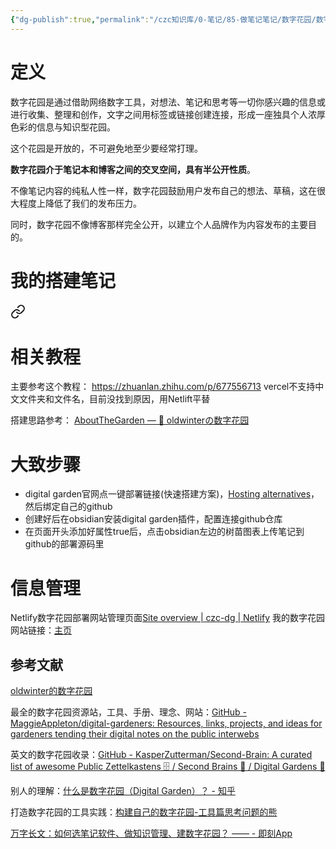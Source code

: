 ```yaml
---
{"dg-publish":true,"permalink":"/czc知识库/0-笔记/85-做笔记笔记/数字花园/数字花园/","dgPassFrontmatter":true,"created":"2024-12-08T16:11:14.490+08:00","updated":"2024-12-08T16:48:04.052+08:00"}
---
```




# 定义

数字花园是通过借助网络数字工具，对想法、笔记和思考等一切你感兴趣的信息或进行收集、整理和创作，文字之间用标签或链接创建连接，形成一座独具个人浓厚色彩的信息与知识型花园。

这个花园是开放的，不可避免地至少要经常打理。

**数字花园介于笔记本和博客之间的交叉空间，具有半公开性质**。

不像笔记内容的纯私人性一样，数字花园鼓励用户发布自己的想法、草稿，这在很大程度上降低了我们的发布压力。

同时，数字花园不像博客那样完全公开，以建立个人品牌作为内容发布的主要目的。

# 我的搭建笔记


<div class="transclusion internal-embed is-loaded"><a class="markdown-embed-link" href="/czc/0/85//obsidian/" aria-label="Open link"><svg xmlns="http://www.w3.org/2000/svg" width="24" height="24" viewBox="0 0 24 24" fill="none" stroke="currentColor" stroke-width="2" stroke-linecap="round" stroke-linejoin="round" class="svg-icon lucide-link"><path d="M10 13a5 5 0 0 0 7.54.54l3-3a5 5 0 0 0-7.07-7.07l-1.72 1.71"></path><path d="M14 11a5 5 0 0 0-7.54-.54l-3 3a5 5 0 0 0 7.07 7.07l1.71-1.71"></path></svg></a><div class="markdown-embed">





# 相关教程
主要参考这个教程： https://zhuanlan.zhihu.com/p/677556713
	vercel不支持中文文件夹和文件名，目前没找到原因，用Netlift平替

搭建思路参考： [AboutTheGarden — 🌱 oldwinterの数字花园](https://notes.oldwinter.top/)


# 大致步骤
- digital garden官网点一键部署链接(快速搭建方案)，[Hosting alternatives](https://dg-docs.ole.dev/advanced/hosting-alternatives/)，然后绑定自己的github
- 创建好后在obsidian安装digital garden插件，配置连接github仓库
- 在页面开头添加好属性true后，点击obsidian左边的树苗图表上传笔记到github的部署源码里

# 信息管理
Netlify数字花园部署网站管理页面[Site overview \| czc-dg \| Netlify](https://app.netlify.com/sites/czc-dg/overview)
我的数字花园网站链接：[主页](https://czc-dg.netlify.app/)


</div></div>



## 参考文献

[oldwinter的数字花园](https://notes.oldwinter.top/%E6%95%B0%E5%AD%97%E8%8A%B1%E5%9B%AD)

最全的数字花园资源站，工具、手册、理念、网站：[GitHub - MaggieAppleton/digital-gardeners: Resources, links, projects, and ideas for gardeners tending their digital notes on the public interwebs](https://github.com/MaggieAppleton/digital-gardeners)

英文的数字花园收录：[GitHub - KasperZutterman/Second-Brain: A curated list of awesome Public Zettelkastens 🗄️ / Second Brains 🧠 / Digital Gardens 🌱](https://github.com/KasperZutterman/Second-Brain)

别人的理解：[什么是数字花园（Digital Garden）？ - 知乎](https://www.zhihu.com/question/400660802/answer/1604090859##)

打造数字花园的工具实践：[构建自己的数字花园-工具篇思考问题的熊](https://kaopubear.top/blog/2021-04-14-digital-garden-tools/)

[万字长文：如何选笔记软件、做知识管理、建数字花园？ —— - 即刻App](https://m.okjike.com/originalPosts/62b9c3cb2c5643956663f412)